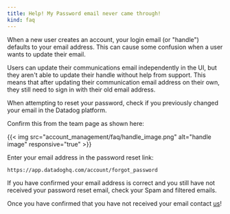 ```yaml
---
title: Help! My Password email never came through!
kind: faq
---
```


When a new user creates an account, your login email (or "handle") defaults to your email address. This can cause some confusion when a user wants to update their email.

Users can update their communications email independently in the UI, but they aren't able to update their handle without help from support. This means that after updating their communication email address on their own, they still need to sign in with their old email address.

When attempting to reset your password, check if you previously changed your email in the Datadog platform.

Confirm this from the team page as shown here:

{{< img src="account_management/faq/handle_image.png" alt="handle image" responsive="true" >}}

Enter your email address in the password reset link:

`https://app.datadoghq.com/account/forgot_password`

If you have confirmed your email address is correct and you still have not received your password reset email, check your Spam and filtered emails.  

Once you have confirmed that you have not received your email contact [us][1]!

[1]: /help